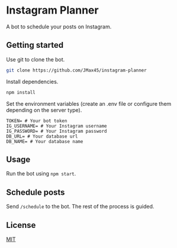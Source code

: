 # Instagram Planner
A bot to schedule your posts on Instagram.

## Getting started
Use git to clone the bot.

```bash
git clone https://github.com/JMax45/instagram-planner
```

Install dependencies.
```bash
npm install
```

Set the environment variables (create an .env file or configure them depending on the server type).
```
TOKEN= # Your bot token
IG_USERNAME= # Your Instagram username
IG_PASSWORD= # Your Instagram password
DB_URL= # Your database url
DB_NAME= # Your database name
```

## Usage
Run the bot using ```npm start```.

## Schedule posts
Send ```/schedule``` to the bot.
The rest of the process is guided.

## License
[MIT](https://choosealicense.com/licenses/mit/)